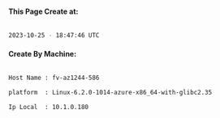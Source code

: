 
   
#### This Page Create at:

```bash

2023-10-25 - 18:47:46 UTC

```

#### Create By Machine:

```bash

Host Name : fv-az1244-586

platform  : Linux-6.2.0-1014-azure-x86_64-with-glibc2.35

Ip Local  : 10.1.0.180

```

